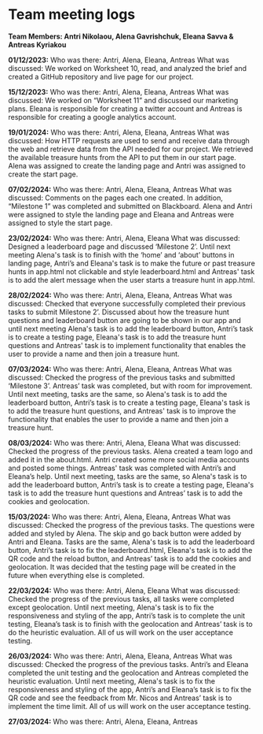# Team meeting logs

**Team Members: Antri Nikolaou, Alena Gavrishchuk, Eleana Savva & Antreas Kyriakou**

**01/12/2023:**
Who was there: Antri, Alena, Eleana, Antreas
What was discussed: We worked on Worksheet 10, read, and analyzed the brief and created a GitHub repository and live page for our project.

**15/12/2023:**
Who was there: Antri, Alena, Eleana, Antreas
What was discussed: We worked on “Worksheet 11” and discussed our marketing plans. Eleana is responsible for creating a twitter account 
and Antreas is responsible for creating a google analytics account.

**19/01/2024:**
Who was there: Antri, Alena, Eleana, Antreas
What was discussed: How HTTP requests are used to send and receive data through the web and retrieve data from the API needed for our project. 
We retrieved the available treasure hunts from the API to put them in our start page. Alena was assigned to create the landing page and Antri 
was assigned to create the start page.

**07/02/2024:**
Who was there: Antri, Alena, Eleana, Antreas
What was discussed: Comments on the pages each one created. In addition, “Milestone 1” was completed and submitted on Blackboard. 
Alena and Antri were assigned to style the landing page and Eleana and Antreas were assigned to style the start page.

**23/02/2024:**
Who was there: Antri, Alena, Eleana
What was discussed: Designed a leaderboard page and discussed ‘Milestone 2’. Until next meeting Alena's task is to finish with the ‘home’ 
and ‘about’ buttons in landing page, Antri’s and Eleana's task is to make the future or past treasure hunts in app.html not clickable and 
style leaderboard.html and Antreas' task is to add the alert message when the user starts a treasure hunt in app.html.

**28/02/2024:**
Who was there: Antri, Alena, Eleana, Antreas
What was discussed: Checked that everyone successfully completed their previous tasks to submit Milestone 2’. Discussed about how the 
treasure hunt questions and leaderboard button are going to be shown in our app and until next meeting Alena's task is to add the leaderboard 
button, Antri’s task is to create a testing page, Eleana's task is to add the treasure hunt questions and Antreas' task is to implement 
functionality that enables the user to provide a name and then join a treasure hunt.

**07/03/2024:**
Who was there: Antri, Alena, Eleana, Antreas
What was discussed: Checked the progress of the previous tasks and submitted ‘Milestone 3’. Antreas’ task was completed, but with room for 
improvement. Until next meeting, tasks are the same, so Alena's task is to add the leaderboard button, Antri’s task is to create a testing page, 
Eleana's task is to add the treasure hunt questions, and Antreas' task is to improve the functionality that enables the user to provide a name 
and then join a treasure hunt.

**08/03/2024:**
Who was there: Antri, Alena, Eleana
What was discussed: Checked the progress of the previous tasks. Alena created a team logo and added it in the about.html. Antri created some 
more social media accounts and posted some things. Antreas' task was completed with Antri’s and Eleana’s help. Until next meeting, tasks are 
the same, so Alena's task is to add the leaderboard button, Antri’s task is to create a testing page, Eleana's task is to add the treasure 
hunt questions and Antreas’ task is to add the cookies and geolocation.

**15/03/2024:**
Who was there: Antri, Alena, Eleana, Antreas
What was discussed: Checked the progress of the previous tasks. The questions were added and styled by Alena. The skip and go back button were 
added by Antri and Eleana. Tasks are the same, Alena's task is to add the leaderboard button, Antri’s task is to fix the leaderboard.html, 
Eleana's task is to add the QR code and the reload button, and Antreas’ task is to add the cookies and geolocation. It was decided that the 
testing page will be created in the future when everything else is completed.

**22/03/2024:**
Who was there: Antri, Alena, Eleana
What was discussed: Checked the progress of the previous tasks, all tasks were completed except geolocation. Until next meeting, Alena's task 
is to fix the responsiveness and styling of the app, Antri’s task is to complete the unit testing, Eleana’s task is to finish with the 
geolocation and Antreas’ task is to do the heuristic evaluation. All of us will work on the user acceptance testing.

**26/03/2024:**
Who was there: Antri, Alena, Eleana, Antreas
What was discussed: Checked the progress of the previous tasks. Antri’s and Eleana completed the unit testing and the geolocation and Antreas 
completed the heuristic evaluation. Until next meeting, Alena's task is to fix the responsiveness and styling of the app, Antri’s and Eleana’s 
task is to fix the QR code and see the feedback from Mr. Nicos and Antreas’ task is to implement the time limit. All of us will work on the 
user acceptance testing.

**27/03/2024:**
Who was there: Antri, Alena, Eleana, Antreas

